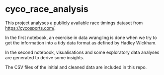 # cyco_race_analysis

This project analyses a publicly available race timings dataset from https://cycosports.com/. 

In the first notebook, an exercise in data wrangling is done when we try to get the information into a tidy data format as defined by Hadley Wickham. 

In the second notebook, visualisations and some exploratory data analyses are generated to derive some insights. 

The CSV files of the initial and cleaned data are included in this repo.
